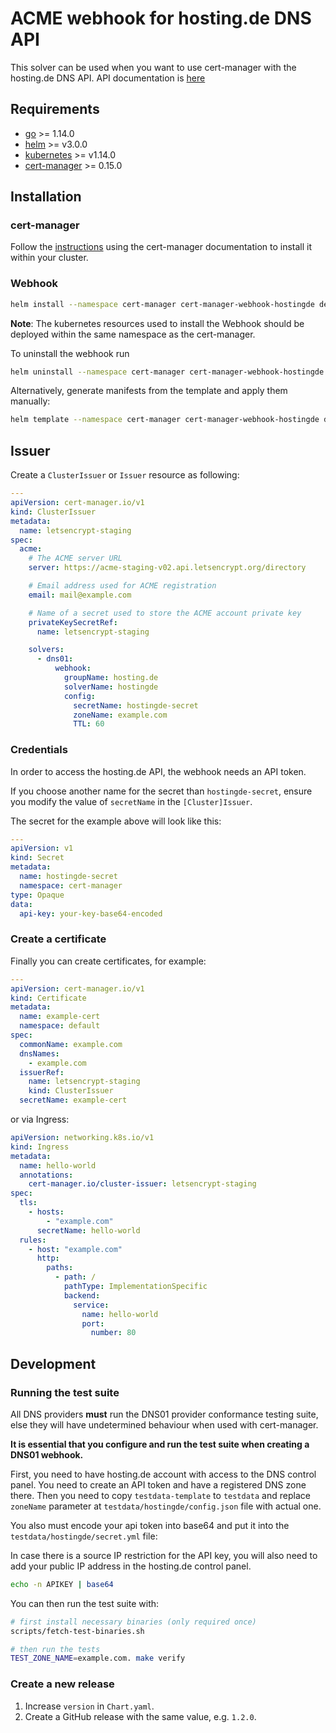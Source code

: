 # ACME webhook for hosting.de DNS API

This solver can be used when you want to use cert-manager with the hosting.de DNS API. API documentation is [here](https://www.hosting.de/api/)

## Requirements
-   [go](https://golang.org/) >= 1.14.0
-   [helm](https://helm.sh/) >= v3.0.0
-   [kubernetes](https://kubernetes.io/) >= v1.14.0
-   [cert-manager](https://cert-manager.io/) >= 0.15.0

## Installation

### cert-manager

Follow the [instructions](https://cert-manager.io/docs/installation/) using the cert-manager documentation to install it within your cluster.

### Webhook

```bash
helm install --namespace cert-manager cert-manager-webhook-hostingde deploy/cert-manager-webhook-hostingde
```
**Note**: The kubernetes resources used to install the Webhook should be deployed within the same namespace as the cert-manager.

To uninstall the webhook run
```bash
helm uninstall --namespace cert-manager cert-manager-webhook-hostingde
```


Alternatively, generate manifests from the template and apply them manually:
```bash
helm template --namespace cert-manager cert-manager-webhook-hostingde deploy/cert-manager-webhook-hostingde
```

## Issuer

Create a `ClusterIssuer` or `Issuer` resource as following:
```yaml
---
apiVersion: cert-manager.io/v1
kind: ClusterIssuer
metadata:
  name: letsencrypt-staging
spec:
  acme:
    # The ACME server URL
    server: https://acme-staging-v02.api.letsencrypt.org/directory

    # Email address used for ACME registration
    email: mail@example.com

    # Name of a secret used to store the ACME account private key
    privateKeySecretRef:
      name: letsencrypt-staging

    solvers:
      - dns01:
          webhook:
            groupName: hosting.de
            solverName: hostingde
            config:
              secretName: hostingde-secret
              zoneName: example.com
              TTL: 60
```

### Credentials
In order to access the hosting.de API, the webhook needs an API token.

If you choose another name for the secret than `hostingde-secret`, ensure you modify the value of `secretName` in the `[Cluster]Issuer`.

The secret for the example above will look like this:
```yaml
---
apiVersion: v1
kind: Secret
metadata:
  name: hostingde-secret
  namespace: cert-manager
type: Opaque
data:
  api-key: your-key-base64-encoded
```

### Create a certificate

Finally you can create certificates, for example:

```yaml
---
apiVersion: cert-manager.io/v1
kind: Certificate
metadata:
  name: example-cert
  namespace: default
spec:
  commonName: example.com
  dnsNames:
    - example.com
  issuerRef:
    name: letsencrypt-staging
    kind: ClusterIssuer
  secretName: example-cert
```

or via Ingress:

```yaml
apiVersion: networking.k8s.io/v1
kind: Ingress
metadata:
  name: hello-world
  annotations:
    cert-manager.io/cluster-issuer: letsencrypt-staging
spec:
  tls:
    - hosts:
        - "example.com"
      secretName: hello-world
  rules:
    - host: "example.com"
      http:
        paths:
          - path: /
            pathType: ImplementationSpecific
            backend:
              service:
                name: hello-world
                port:
                  number: 80
```

## Development

### Running the test suite

All DNS providers **must** run the DNS01 provider conformance testing suite,
else they will have undetermined behaviour when used with cert-manager.

**It is essential that you configure and run the test suite when creating a
DNS01 webhook.**

First, you need to have hosting.de account with access to the DNS control panel. You need to create an API token and have a registered DNS zone there.
Then you need to copy `testdata-template` to `testdata` and  replace `zoneName` parameter at `testdata/hostingde/config.json` file with actual one.

You also must encode your api token into base64 and put it into the `testdata/hostingde/secret.yml` file:

In case there is a source IP restriction for the API key, you will also need to add your public IP address in the hosting.de control panel.
```bash
echo -n APIKEY | base64
```

You can then run the test suite with:

```bash
# first install necessary binaries (only required once)
scripts/fetch-test-binaries.sh

# then run the tests
TEST_ZONE_NAME=example.com. make verify
```

### Create a new release

1. Increase `version` in `Chart.yaml`.
1. Create a GitHub release with the same value, e.g. `1.2.0`.
